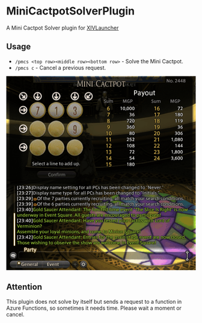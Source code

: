 # MiniCactpotSolverPlugin
A Mini Cactpot Solver plugin for [XIVLauncher](https://github.com/goaaats/FFXIVQuickLauncher)

## Usage
* `/pmcs <top row><middle row><bottom row>` - Solve the Mini Cactpot.
* `/pmcs c` - Cancel a previous request.

![Gif Animation](https://github.com/MayoToya/MiniCactpotSolverPlugin/blob/master/images/capture.gif)

## Attention
This plugin does not solve by itself but sends a request to a function in Azure Functions, so sometimes it needs time. Please wait a moment or cancel.